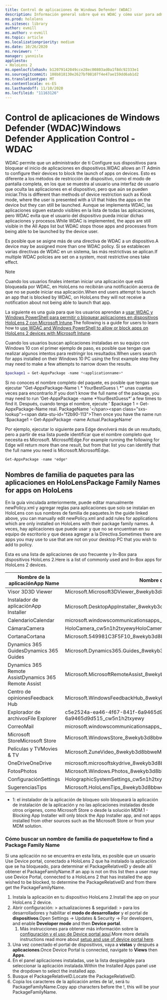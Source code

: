 ```yaml
---
title: Control de aplicaciones de Windows Defender (WDAC)
description: Información general sobre qué es WDAC y cómo usar para administrar dispositivos HoloLens.
ms.prod: hololens
ms.sitesec: library
author: evmill
ms.author: v-evmill
ms.topic: article
ms.localizationpriority: medium
ms.date: 10/26/2020
ms.reviewer: ''
manager: yannisle
appliesto:
- HoloLens 2
ms.openlocfilehash: b12079142049cce28ec00803ad0a1f8dc92333e1
ms.sourcegitcommit: 108b818130e2627bf08107f4e47ae159dd6ab1d2
ms.translationtype: MT
ms.contentlocale: es-ES
ms.lasthandoff: 11/10/2020
ms.locfileid: "11163126"
---
```

# <span data-ttu-id="f2b90-103">Control de aplicaciones de Windows Defender (WDAC)</span><span class="sxs-lookup"><span data-stu-id="f2b90-103">Windows Defender Application Control - WDAC</span></span>

<span data-ttu-id="f2b90-104">WDAC permite que un administrador de ti Configure sus dispositivos para bloquear el inicio de aplicaciones en dispositivos.</span><span class="sxs-lookup"><span data-stu-id="f2b90-104">WDAC allows an IT Admin to configure their devices to block the launch of apps on devices.</span></span> <span data-ttu-id="f2b90-105">Esto es diferente a los métodos de restricción de dispositivo, como el modo de pantalla completa, en los que se muestra al usuario una interfaz de usuario que oculta las aplicaciones en el dispositivo, pero que aún se pueden iniciar.</span><span class="sxs-lookup"><span data-stu-id="f2b90-105">This is different than methods of device restriction such as Kiosk mode, where  the user is presented with a UI that hides the apps on the device but they can still be launched.</span></span> <span data-ttu-id="f2b90-106">Aunque se implementa WDAC, las aplicaciones siguen estando visibles en la lista de todas las aplicaciones, pero WDAC evita que el usuario del dispositivo pueda iniciar dichas aplicaciones y procesos.</span><span class="sxs-lookup"><span data-stu-id="f2b90-106">While WDAC is implemented, the apps are still visible in the All Apps list but WDAC stops those apps and processes from being able to be launched by the device user.</span></span>

<span data-ttu-id="f2b90-107">Es posible que se asigne más de una directiva de WDAC a un dispositivo.</span><span class="sxs-lookup"><span data-stu-id="f2b90-107">A device may be assigned more than one WDAC policy.</span></span> <span data-ttu-id="f2b90-108">Si se establecen varias directivas de WDAC en un sistema, las más restrictivas se aplican.</span><span class="sxs-lookup"><span data-stu-id="f2b90-108">If multiple WDAC policies are set on a system, most restrictive ones take effect.</span></span> 

> [!NOTE]
> <span data-ttu-id="f2b90-109">Cuando los usuarios finales intentan iniciar una aplicación que está bloqueada por WDAC, en HoloLens no recibirán una notificación acerca de que no se puede iniciar esa aplicación.</span><span class="sxs-lookup"><span data-stu-id="f2b90-109">When end users attempt to launch an app that is blocked by WDAC, on HoloLens they will not receive a notification about not being able to launch that app.</span></span>

<span data-ttu-id="f2b90-110">La siguiente es una guía para que los usuarios aprendan a [usar WDAC y Windows PowerShell para permitir o bloquear aplicaciones en dispositivos HoloLens 2 con Microsoft Intune](https://docs.microsoft.com/mem/intune/configuration/custom-profile-hololens).</span><span class="sxs-lookup"><span data-stu-id="f2b90-110">The following is a guide for users to learn how to [use WDAC and Windows PowerShell to allow or block apps on HoloLens 2 devices with Microsoft Intune](https://docs.microsoft.com/mem/intune/configuration/custom-profile-hololens).</span></span>

<span data-ttu-id="f2b90-111">Cuando los usuarios buscan aplicaciones instaladas en su equipo con Windows 10 con el primer ejemplo de paso, es posible que tengan que realizar algunos intentos para restringir los resultados.</span><span class="sxs-lookup"><span data-stu-id="f2b90-111">When users search for apps installed on their Windows 10 PC using the first example step they may need to make a few attempts to narrow down the results.</span></span>

```powershell
$package1 = Get-AppxPackage -name *<applicationname>*
``` 

<span data-ttu-id="f2b90-112">Si no conoces el nombre completo del paquete, es posible que tengas que ejecutar "Get-AppxPackage-Name \ \* YourBestGuess \ \*" unas cuantas veces para encontrarlo.</span><span class="sxs-lookup"><span data-stu-id="f2b90-112">If you don’t know the full name of the package, you may need to run ‘Get-AppxPackage -name \*YourBestGuess\*’ a few times to find it.</span></span> <span data-ttu-id="f2b90-113">Después, cuando tenga el nombre, ejecute ' $package 1 = Get-AppxPackage-Name real. PackageName '</span><span class="sxs-lookup"><span data-stu-id="f2b90-113">Then once you have the name run ‘$package1 = Get-AppxPackage -name Actual.PackageName‘</span></span>

<span data-ttu-id="f2b90-114">Por ejemplo, ejecutar lo siguiente para Edge devolverá más de un resultado, pero a partir de esa lista puede identificar que el nombre completo que necesita es Microsoft. MicrosoftEdge.</span><span class="sxs-lookup"><span data-stu-id="f2b90-114">For example running the following for Edge will return more than one result, but from that list you can identify that the full name you need is Microsoft.MicrosoftEdge.</span></span> 

```powershell
Get-AppxPackage -name *edge*
``` 

## <span data-ttu-id="f2b90-115">Nombres de familia de paquetes para las aplicaciones en HoloLens</span><span class="sxs-lookup"><span data-stu-id="f2b90-115">Package Family Names for apps on HoloLens</span></span>

<span data-ttu-id="f2b90-116">En la guía vinculada anteriormente, puede editar manualmente newPolicy.xml y agregar reglas para aplicaciones que solo se instalan en HoloLens con sus nombres de familia de paquetes.</span><span class="sxs-lookup"><span data-stu-id="f2b90-116">In the guide linked above, you can manually edit newPolicy.xml and add rules for applications which are only installed on HoloLens with their package family names.</span></span> <span data-ttu-id="f2b90-117">A veces, hay aplicaciones que puede usar y que no se encuentran en su equipo de escritorio y que desea agregar a la Directiva.</span><span class="sxs-lookup"><span data-stu-id="f2b90-117">Sometimes there are apps you may use to use that are not on your desktop PC that you wish to add to policy.</span></span> 

<span data-ttu-id="f2b90-118">Esta es una lista de aplicaciones de uso frecuente y In-Box para dispositivos HoloLens 2.</span><span class="sxs-lookup"><span data-stu-id="f2b90-118">Here is a list of commonly used and In-Box apps for HoloLens 2 devices.</span></span>

| <span data-ttu-id="f2b90-119">Nombre de la aplicación</span><span class="sxs-lookup"><span data-stu-id="f2b90-119">App Name</span></span>                   | <span data-ttu-id="f2b90-120">Nombre de familia de paquete</span><span class="sxs-lookup"><span data-stu-id="f2b90-120">Package Family Name</span></span>                                |
|----------------------------|----------------------------------------------------|
| <span data-ttu-id="f2b90-121">Visor 3D</span><span class="sxs-lookup"><span data-stu-id="f2b90-121">3D Viewer</span></span>                  | <span data-ttu-id="f2b90-122">Microsoft.Microsoft3DViewer_8wekyb3d8bbwe</span><span class="sxs-lookup"><span data-stu-id="f2b90-122">Microsoft.Microsoft3DViewer_8wekyb3d8bbwe</span></span>          |
| <span data-ttu-id="f2b90-123">Instalador de aplicación</span><span class="sxs-lookup"><span data-stu-id="f2b90-123">App Installer</span></span>              | <span data-ttu-id="f2b90-124">Microsoft.DesktopAppInstaller_8wekyb3d8bbwe <sup> 1</span><span class="sxs-lookup"><span data-stu-id="f2b90-124">Microsoft.DesktopAppInstaller_8wekyb3d8bbwe <sup>1</span></span></sup>         |
| <span data-ttu-id="f2b90-125">Calendario</span><span class="sxs-lookup"><span data-stu-id="f2b90-125">Calendar</span></span>                   | <span data-ttu-id="f2b90-126">microsoft.windowscommunicationsapps_8wekyb3d8bbwe</span><span class="sxs-lookup"><span data-stu-id="f2b90-126">microsoft.windowscommunicationsapps_8wekyb3d8bbwe</span></span>  |
| <span data-ttu-id="f2b90-127">Cámara</span><span class="sxs-lookup"><span data-stu-id="f2b90-127">Camera</span></span>                     | <span data-ttu-id="f2b90-128">HoloCamera_cw5n1h2txyewy</span><span class="sxs-lookup"><span data-stu-id="f2b90-128">HoloCamera_cw5n1h2txyewy</span></span>                           |
| <span data-ttu-id="f2b90-129">Cortana</span><span class="sxs-lookup"><span data-stu-id="f2b90-129">Cortana</span></span>                    | <span data-ttu-id="f2b90-130">Microsoft.549981C3F5F10_8wekyb3d8bbwe</span><span class="sxs-lookup"><span data-stu-id="f2b90-130">Microsoft.549981C3F5F10_8wekyb3d8bbwe</span></span>              |
| <span data-ttu-id="f2b90-131">Dynamics 365 Guides</span><span class="sxs-lookup"><span data-stu-id="f2b90-131">Dynamics 365 Guides</span></span>        | <span data-ttu-id="f2b90-132">Microsoft.Dynamics365.Guides_8wekyb3d8bbwe</span><span class="sxs-lookup"><span data-stu-id="f2b90-132">Microsoft.Dynamics365.Guides_8wekyb3d8bbwe</span></span>         |
| <span data-ttu-id="f2b90-133">Dynamics 365 Remote Assist</span><span class="sxs-lookup"><span data-stu-id="f2b90-133">Dynamics 365 Remote Assist</span></span> | <span data-ttu-id="f2b90-134">Microsoft.MicrosoftRemoteAssist_8wekyb3d8bbwe</span><span class="sxs-lookup"><span data-stu-id="f2b90-134">Microsoft.MicrosoftRemoteAssist_8wekyb3d8bbwe</span></span>      |
| <span data-ttu-id="f2b90-135">Centro de opiniones</span><span class="sxs-lookup"><span data-stu-id="f2b90-135">Feedback Hub</span></span>               | <span data-ttu-id="f2b90-136">Microsoft.WindowsFeedbackHub_8wekyb3d8bbwe</span><span class="sxs-lookup"><span data-stu-id="f2b90-136">Microsoft.WindowsFeedbackHub_8wekyb3d8bbwe</span></span>         |
| <span data-ttu-id="f2b90-137">Explorador de archivos</span><span class="sxs-lookup"><span data-stu-id="f2b90-137">File Explorer</span></span>              | <span data-ttu-id="f2b90-138">c5e2524a-ea46-4f67-841f-6a9465d9d515_cw5n1h2txyewy</span><span class="sxs-lookup"><span data-stu-id="f2b90-138">c5e2524a-ea46-4f67-841f-6a9465d9d515_cw5n1h2txyewy</span></span> |
| <span data-ttu-id="f2b90-139">Correo</span><span class="sxs-lookup"><span data-stu-id="f2b90-139">Mail</span></span>                       | <span data-ttu-id="f2b90-140">microsoft.windowscommunicationsapps_8wekyb3d8bbwe</span><span class="sxs-lookup"><span data-stu-id="f2b90-140">microsoft.windowscommunicationsapps_8wekyb3d8bbwe</span></span>  |
| <span data-ttu-id="f2b90-141">Microsoft Store</span><span class="sxs-lookup"><span data-stu-id="f2b90-141">Microsoft Store</span></span>            | <span data-ttu-id="f2b90-142">Microsoft.WindowsStore_8wekyb3d8bbwe</span><span class="sxs-lookup"><span data-stu-id="f2b90-142">Microsoft.WindowsStore_8wekyb3d8bbwe</span></span>               |
| <span data-ttu-id="f2b90-143">Películas y TV</span><span class="sxs-lookup"><span data-stu-id="f2b90-143">Movies & TV</span></span>                | <span data-ttu-id="f2b90-144">Microsoft.ZuneVideo_8wekyb3d8bbwe</span><span class="sxs-lookup"><span data-stu-id="f2b90-144">Microsoft.ZuneVideo_8wekyb3d8bbwe</span></span>                  |
| <span data-ttu-id="f2b90-145">OneDrive</span><span class="sxs-lookup"><span data-stu-id="f2b90-145">OneDrive</span></span>                   | <span data-ttu-id="f2b90-146">microsoft.microsoftskydrive_8wekyb3d8bbwe</span><span class="sxs-lookup"><span data-stu-id="f2b90-146">microsoft.microsoftskydrive_8wekyb3d8bbwe</span></span>          |
| <span data-ttu-id="f2b90-147">Fotos</span><span class="sxs-lookup"><span data-stu-id="f2b90-147">Photos</span></span>                     | <span data-ttu-id="f2b90-148">Microsoft.Windows.Photos_8wekyb3d8bbwe</span><span class="sxs-lookup"><span data-stu-id="f2b90-148">Microsoft.Windows.Photos_8wekyb3d8bbwe</span></span>             |
| <span data-ttu-id="f2b90-149">Configuración</span><span class="sxs-lookup"><span data-stu-id="f2b90-149">Settings</span></span>                   | <span data-ttu-id="f2b90-150">HolographicSystemSettings_cw5n1h2txyewy</span><span class="sxs-lookup"><span data-stu-id="f2b90-150">HolographicSystemSettings_cw5n1h2txyewy</span></span>            |
| <span data-ttu-id="f2b90-151">Sugerencias</span><span class="sxs-lookup"><span data-stu-id="f2b90-151">Tips</span></span>                       | <span data-ttu-id="f2b90-152">Microsoft.HoloLensTips_8wekyb3d8bbwe</span><span class="sxs-lookup"><span data-stu-id="f2b90-152">Microsoft.HoloLensTips_8wekyb3d8bbwe</span></span>               |

- <span data-ttu-id="f2b90-153">1: el instalador de la aplicación de bloqueo solo bloqueará la aplicación de instalación de la aplicación y no las aplicaciones instaladas desde otros orígenes, como Microsoft Store o desde la solución MDM.</span><span class="sxs-lookup"><span data-stu-id="f2b90-153">1 - Blocking App Installer will only block the App Installer app, and not apps installed from other sources such as the Microsoft Store or from your MDM solution.</span></span>

### <span data-ttu-id="f2b90-154">Cómo buscar un nombre de familia de paquete</span><span class="sxs-lookup"><span data-stu-id="f2b90-154">How to find a Package Family Name</span></span>

<span data-ttu-id="f2b90-155">Si una aplicación no se encuentra en esta lista, es posible que un usuario Use Device portal, conectado a HoloLens 2 que ha instalado la aplicación que se ha bloqueado, para determinar el PackageRelativeID y desde allí obtener el PackageFamilyName.</span><span class="sxs-lookup"><span data-stu-id="f2b90-155">If an app is not on this list then a user may use Device Portal, connected to a HoloLens 2 that has installed the app wished to be blocked, to determine the PackageRelativeID and from there get the PackageFamilyName.</span></span>

1. <span data-ttu-id="f2b90-156">Instala la aplicación en tu dispositivo HoloLens 2.</span><span class="sxs-lookup"><span data-stu-id="f2b90-156">Install the app on your HoloLens 2 device.</span></span> 
1. <span data-ttu-id="f2b90-157">Abrir configuración: > actualizaciones & seguridad: > para los desarrolladores y habilitar el **modo de desarrollador** y el portal de **dispositivos**.</span><span class="sxs-lookup"><span data-stu-id="f2b90-157">Open Settings -> Updates & Security -> For developers, and enable **Developer mode** and then **Device portal**.</span></span> 
    1. <span data-ttu-id="f2b90-158">Más instrucciones para obtener más información sobre la [configuración y el uso de Device portal aquí](https://docs.microsoft.com/windows/mixed-reality/develop/platform-capabilities-and-apis/using-the-windows-device-portal).</span><span class="sxs-lookup"><span data-stu-id="f2b90-158">More more details instructions read more about [setup and use of device portal here](https://docs.microsoft.com/windows/mixed-reality/develop/platform-capabilities-and-apis/using-the-windows-device-portal).</span></span>
1. <span data-ttu-id="f2b90-159">Una vez conectado el portal de dispositivos, vaya a **vistas** y después a **aplicaciones**.</span><span class="sxs-lookup"><span data-stu-id="f2b90-159">Once Device Portal is connected, navigate to **Views** then **Apps**.</span></span> 
1. <span data-ttu-id="f2b90-160">En el panel aplicaciones instaladas, use la lista desplegable para seleccionar la aplicación instalada.</span><span class="sxs-lookup"><span data-stu-id="f2b90-160">Within the Installed Apps panel use the dropdown to select the installed app.</span></span> 
1. <span data-ttu-id="f2b90-161">Busque el PackageRelativeID.</span><span class="sxs-lookup"><span data-stu-id="f2b90-161">Locate the PackageRelativeID.</span></span> 
1. <span data-ttu-id="f2b90-162">Copia los caracteres de la aplicación antes de la!, será tu PackageFamilyName.</span><span class="sxs-lookup"><span data-stu-id="f2b90-162">Copy app characters before the !, this will be your PackageFamilyName.</span></span>


